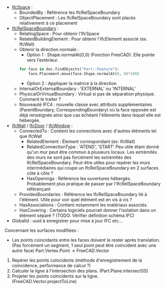 * [IfcSpace]() :
	* BoundedBy : Référence les IfcRelSpaceBoundary
	* ObjectPlacement : Les IfcRelSpaceBoundary sont placés relativement à ce placement
* [IfcRelSpaceBoundary](https://standards.buildingsmart.org/IFC/RELEASE/IFC4_1/FINAL/HTML/link/ifcrelspaceboundary.htm) :
	* RelatingSpace : Pour obtenir l'IfcSpace
	* RelatedBuildingElement : Pour obtenir l'IfcElement associé (ex. IfcWall)
	* Obtenir la direction normale :
		* Option 1 : Shape.normalAt(0,0) (Fonction FreeCAD).
		Elle pointe vers l'extérieur.
		```python
		for face in doc.findObjects("Part::Feature"):
			face.Placement.move(face.Shape.normalAt(0, 0)*200)
		```
		* Option 2 : Appliquer la matrice à la direction
	* InternalOrExternalBoundary : 'EXTERNAL' ou 'INTERNAL'
	* PhysicalOrVirtualBoundary : Virtual si pas de séparation physique. Comment le traiter ?
	* Nouveauté IFC4 : nouvelle classe avec attributs supplémentaires (ParentBoundary, 
	CorrespondingBoundary) où la face opposée est déjà renseignée ainsi que cas échéant l'éléments
	dans lequel elle est hébergée.
* [IfcWall]() / [IfcDoor]() / [IfcWindow]() :
	* ConnectedTo : Contient les connections avec d'autres éléments tel que IfcWall
		* RelatedElement : Élement correspondant (ex: IfcWall)
		* RelatedConnectionType : 'ATEND', 'START'
		Peu utile étant donné qu'un mur peut être commun à plusieurs locaux. Les extrémités des 
		murs ne sont pas forcément les extrémités des IfcRelSpaceBoundary.
		Peut-être utiles pour repérer les murs intermédiaires qui coupe un IfcRelSpaceBoundary en 
		2 surfaces côte à côte ?
		* HasOpenings : Référence les ouvertures hébergés. Probablement plus pratique de passer par
		l'IfcRelSpaceBoundary référençant
	* ProvidesBoundaries : Référence les IfcRelSpaceBoundary lié à l'élément. 
	Utile pour voir quel élément est en vis à vis ?
	* HasAssociations : Contient notamment les matériaux associés.
	* HasCovering : Certains logiciels pourrait donner l'isolation dans un élément séparé ? 
	(TODO: Vérifier définition schéma IFC)
* GlobalId : uuid à enregistrer pour mise à jour IFC etc…

Concernant les surfaces modifiées :
* Les points coincidants entre les faces doivent le rester après translation.
(Pas forcément un segment, 1 seul point peut être coincident avec une autre face)
Part.Vertex.Point -> FreeCAD.Vector
1. Repérer les points coincidents 
(méthode d'enregistrement de la coincidence, performance de calcul ?)
2. Calculer la ligne à l'intersection des plans. (Part.Plane.intersectSS)
3. Projeter les points coincidents sur la ligne. (FreeCAD.Vector.projectToLine)
